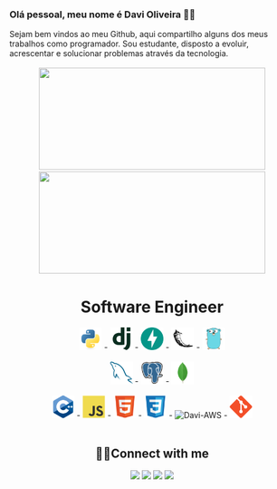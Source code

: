 ### Olá pessoal, meu nome é Davi Oliveira 🤙🏽

<div>
  <lin> Sejam bem vindos ao meu Github, aqui compartilho alguns dos meus trabalhos como programador. Sou estudante, disposto a evoluir, acrescentar e solucionar problemas através da tecnologia.</lin>
</div>
 <br>
  
<div align="center">
  <a>
  <img height="180em" width="400" src="https://github-readme-stats.vercel.app/api?username=davioliveiraes&show_icons=true&theme=dark&include_all_commits=true&count_private=true"/>
  <img height="180em" width="400" src="https://github-readme-stats.vercel.app/api/top-langs/?username=davioliveiraes&layout=compact&langs_count=7&theme=dark"/>
  </a>
</div>

<div align="center">
  <h1>Software Engineer</h1>
</div>

<div align="center">
  <img alt="Davi-Python" heigth="30" width="40" src="https://raw.githubusercontent.com/devicons/devicon/master/icons/python/python-original.svg"/> - 
  <img alt="Davi-Django" heigth="30" width="40" src="https://raw.githubusercontent.com/devicons/devicon/master/icons/django/django-plain.svg"/> - 
  <img alt="Davi-FastAPI" heigth="30" width="40" src="https://raw.githubusercontent.com/devicons/devicon/master/icons/fastapi/fastapi-original.svg"/> -
  <img alt="Davi-Flask" heigth="30" width="40" src="https://raw.githubusercontent.com/devicons/devicon/master/icons/flask/flask-original.svg"/> -
  <img alt="Davi-Go" heigth="30" width="40" src="https://raw.githubusercontent.com/devicons/devicon/master/icons/go/go-original.svg"/>
</div>
<br>
<div align="center">
  <img alt="Davi-Mysql" heigth="30" width="40" src="https://raw.githubusercontent.com/devicons/devicon/master/icons/mysql/mysql-original.svg"/> -
  <img alt="Davi-Postgresql" heigth="30" width="40" src="https://raw.githubusercontent.com/devicons/devicon/master/icons/postgresql/postgresql-original.svg"/> -
  <img alt="Davi-Mongodb" heigth="30" width="40" src="https://raw.githubusercontent.com/devicons/devicon/master/icons/mongodb/mongodb-original.svg"/>
</div>
<br>
<div align="center">
  <img alt="Davi-"C++" heigth="30" width="40" src="https://raw.githubusercontent.com/devicons/devicon/master/icons/cplusplus/cplusplus-original.svg"/> -
   <img alt="Davi-"JavaScript" heigth="30" width="40" src="https://raw.githubusercontent.com/devicons/devicon/master/icons/javascript/javascript-original.svg"/> -
   <img alt="Davi-html" heigth="30" width="40" src="https://raw.githubusercontent.com/devicons/devicon/master/icons/html5/html5-original.svg"/> -
   <img alt="Davi-css" heigth="30" width="40" src="https://raw.githubusercontent.com/devicons/devicon/master/icons/css3/css3-original.svg"/> -
  <img alt="Davi-AWS" heigth="30" width="40" src="https://www.pngplay.com/wp-content/uploads/3/Amazon-Web-Services-AWS-Logo-Transparent-PNG.png"/> -
  <img alt="Davi-Git" heigth="30" width="40" src="https://raw.githubusercontent.com/devicons/devicon/master/icons/git/git-original.svg"/>
</div>
<br>
<div align="center">
  <h2> 👨‍💻Connect with me</h2>
  <a href="https://www.linkedin.com/in/davi-oliveira-725950192/" target="_blank"><img src="https://img.shields.io/badge/-LinkedIn-%230077B5?style=for-the-badge&logo=linkedin&logoColor=white" target="_blank"></a>
  <a href="https://www.instagram.com/davioliveira_es/?hl=pt-br" target="_blank"><img src="https://img.shields.io/badge/Instagram-E4405F?style=for-the-badge&logo=instagram&logoColor=white" target="_blank"></a>
 <a href="https://discord.com/channels/@Davi Oliveira#5878" target="_blank"><img src="https://img.shields.io/badge/Discord-7289DA?style=for-the-badge&logo=discord&logoColor=white" target="_blank"></a> 
  <a href="mailto:davioliveiraes7@gmail.com"><img src="https://img.shields.io/badge/-Gmail-%23333?style=for-the-badge&logo=gmail&logoColor=white" target="_blank"></a>
</div>
